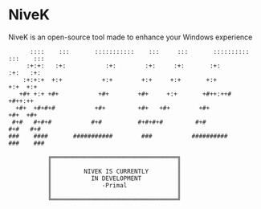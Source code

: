 # NiveK
NiveK is an open-source tool made to enhance your Windows experience

```
      ::::    :::       :::::::::::    :::     :::       ::::::::::       :::    ::: 
     :+:+:   :+:           :+:        :+:     :+:       :+:              :+:   :+:   
    :+:+:+  +:+           +:+        +:+     +:+       +:+              +:+  +:+     
   +#+ +:+ +#+           +#+        +#+     +:+       +#++:++#         +#++:++       
  +#+  +#+#+#           +#+         +#+   +#+        +#+              +#+  +#+       
 #+#   #+#+#           #+#          #+#+#+#         #+#              #+#   #+#       
###    ####       ###########        ###           ##########       ###    ###       
```

               ╔═══════════════════════════════════╗
               ║                                   ║
               ║         NIVEK IS CURRENTLY        ║
               ║           IN DEVELOPMENT          ║
               ║              -Primal              ║
               ║                                   ║
               ╚═══════════════════════════════════╝
